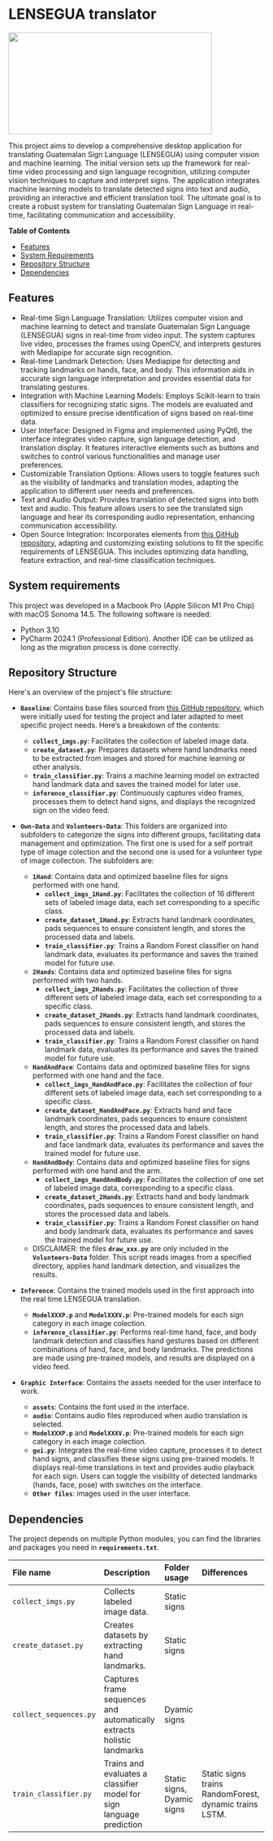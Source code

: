 # LENSEGUA translator
<img src="https://raw.githubusercontent.com/achleey/TraductorLENSEGUA/main/src/LENSEGUA.jpeg" width="400" height = 200>

This project aims to develop a comprehensive desktop application for translating Guatemalan Sign Language (LENSEGUA) using computer vision and machine learning. The initial version sets up the framework for real-time video processing and sign language recognition, utilizing computer vision techniques to capture and interpret signs. The application integrates machine learning models to translate detected signs into text and audio, providing an interactive and efficient translation tool. The ultimate goal is to create a robust system for translating Guatemalan Sign Language in real-time, facilitating communication and accessibility.

**Table of Contents**

- [Features](#features)
- [System Requirements](#system-requirements)
- [Repository Structure](#repository-structure)
- [Dependencies](#dependencies)

## Features

- Real-time Sign Language Translation: Utilizes computer vision and machine learning to detect and translate Guatemalan Sign Language (LENSEGUA) signs in real-time from video input. The system captures live video, processes the frames using OpenCV, and interprets gestures with Mediapipe for accurate sign recognition.
- Real-time Landmark Detection: Uses Mediapipe for detecting and tracking landmarks on hands, face, and body. This information aids in accurate sign language interpretation and provides essential data for translating gestures.
- Integration with Machine Learning Models: Employs Scikit-learn to train classifiers for recognizing static signs. The models are evaluated and optimized to ensure precise identification of signs based on real-time data.
- User Interface: Designed in Figma and implemented using PyQt6, the interface integrates video capture, sign language detection, and translation display. It features interactive elements such as buttons and switches to control various functionalities and manage user preferences.
- Customizable Translation Options: Allows users to toggle features such as the visibility of landmarks and translation modes, adapting the application to different user needs and preferences.
- Text and Audio Output: Provides translation of detected signs into both text and audio. This feature allows users to see the translated sign language and hear its corresponding audio representation, enhancing communication accessibility.
- Open Source Integration: Incorporates elements from [this GitHub repository](https://github.com/computervisioneng/sign-language-detector-python), adapting and customizing existing solutions to fit the specific requirements of LENSEGUA. This includes optimizing data handling, feature extraction, and real-time classification techniques.

## System requirements

This project was developed in a Macbook Pro (Apple Silicon M1 Pro Chip) with macOS Sonoma 14.5. The following software is needed:

- Python 3.10
- PyCharm 2024.1 (Professional Edition). Another IDE can be utilized as long as the migration process is done correctly.

## Repository Structure

Here's an overview of the project's file structure:

- **`Baseline`**: Contains base files sourced from [this GitHub repository](https://github.com/computervisioneng/sign-language-detector-python), which were initially used for testing the project and later adapted to meet specific project needs. Here’s a breakdown of the contents:
    - **`collect_imgs.py`**: Facilitates the collection of labeled image data.
    - **`create_dataset.py`**: Prepares datasets where hand landmarks need to be extracted from images and stored for machine learning or other analysis.
    - **`train_classifier.py`**: Trains a machine learning model on extracted hand landmark data and saves the trained model for later use.
    - **`inference_classifier.py`**: Continuously captures video frames, processes them to detect hand signs, and displays the recognized sign on the video feed.

- **`Own-Data`** and **`Volunteers-Data`**: This folders are organized into subfolders to categorize the signs into different groups, facilitating data management and optimization. The first one is used for a self portrait type of image colection and the second one is used for a volunteer type of image collection. The subfolders are:
    - **`1Hand`**: Contains data and optimized baseline files for signs performed with one hand.
        - **`collect_imgs_1Hand.py`**: Facilitates the collection of 16 different sets of labeled image data, each set corresponding to a specific class.
        - **`create_dataset_1Hand.py`**: Extracts hand landmark coordinates, pads sequences to ensure consistent length, and stores the processed data and labels.
        - **`train_classifier.py`**: Trains a Random Forest classifier on hand landmark data, evaluates its performance and saves the trained model for future use.
    - **`2Hands`**: Contains data and optimized baseline files for signs performed with two hands.
        - **`collect_imgs_2Hands.py`**: Facilitates the collection of three different sets of labeled image data, each set corresponding to a specific class.
        - **`create_dataset_2Hands.py`**: Extracts hand landmark coordinates, pads sequences to ensure consistent length, and stores the processed data and labels.
        - **`train_classifier.py`**: Trains a Random Forest classifier on hand landmark data, evaluates its performance and saves the trained model for future use.
    - **`HandAndFace`**: Contains data and optimized baseline files for signs performed with one hand and the face.
        - **`collect_imgs_HandAndFace.py`**: Facilitates the collection of four different sets of labeled image data, each set corresponding to a specific class.
        - **`create_dataset_HandAndFace.py`**: Extracts hand and face landmark coordinates, pads sequences to ensure consistent length, and stores the processed data and labels.
        - **`train_classifier.py`**: Trains a Random Forest classifier on hand and face landmark data, evaluates its performance and saves the trained model for future use.
    - **`HandAndBody`**: Contains data and optimized baseline files for signs performed with one hand and the arm.
        - **`collect_imgs_HandAndBody.py`**: Facilitates the collection of one set of labeled image data, corresponding to a specific class.
        - **`create_dataset_2Hands.py`**: Extracts hand and body landmark coordinates, pads sequences to ensure consistent length, and stores the processed data and labels.
        - **`train_classifier.py`**: Trains a Random Forest classifier on hand and body landmark data, evaluates its performance and saves the trained model for future use.
    - DISCLAIMER: the files **`draw_xxx.py`** are only included in the **`Volunteers-Data`** folder. This script reads images from a specified directory, applies hand landmark detection, and visualizes the results. 

- **`Inference`**: Contains the trained models used in the first approach into the real time LENSEGUA translation.
    - **`ModelXXXP.p`** and **`ModelXXXV.p`**: Pre-trained models for each sign category in each image colection.
    - **`inference_classifier.py`**: Performs real-time hand, face, and body landmark detection and classifies hand gestures based on different combinations of hand, face, and body landmarks. The predictions are made using pre-trained models, and results are displayed on a video feed.

- **`Graphic Interface`**: Contains the assets needed for the user interface to work.
    - **`assets`**: Contains the font used in the interface.
    - **`audio`**: Contains audio files reproduced when audio translation is selected. 
    - **`ModelXXXP.p`** and **`ModelXXXV.p`**: Pre-trained models for each sign category in each image colection.
    - **`gui.py`**: Integrates the real-time video capture, processes it to detect hand signs, and classifies these signs using pre-trained models. It displays real-time translations in text and provides audio playback for each sign. Users can toggle the visibility of detected landmarks (hands, face, pose) with switches on the interface.
    - **`Other files`**: images used in the user interface.
 
## Dependencies

The project depends on multiple Python modules, you can find the libraries and packages you need in **`requirements.txt`**.

| File name | Description                | Folder usage        | Differences| 
| :-------- | :------------------------- | :------- |:-----------------------|
| `collect_imgs.py` | Collects labeled image data.| Static signs ||
| `create_dataset.py` | Creates datasets by extracting hand landmarks. | Static signs ||
| `collect_sequences.py` | Captures frame sequences and automatically extracts holistic landmarks | Dyamic signs ||
| `train_classifier.py` | Trains and evaluates a classifier model for sign language prediction  | Static signs, Dyamic signs |Static signs trains RandomForest, dynamic trains LSTM.|







